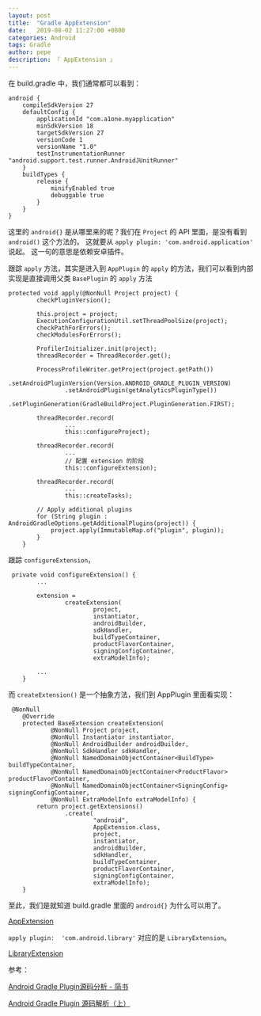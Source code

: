 ```yaml
---
layout: post
title:  "Gradle AppExtension"
date:   2019-08-02 11:27:00 +0800
categories: Android
tags: Gradle
author: pepe
description: 『 AppExtension 』
---
```


在 build.gradle 中，我们通常都可以看到：
```
android {
    compileSdkVersion 27
    defaultConfig {
        applicationId "com.a1one.myapplication"
        minSdkVersion 18
        targetSdkVersion 27
        versionCode 1
        versionName "1.0"
        testInstrumentationRunner "android.support.test.runner.AndroidJUnitRunner"
    }
    buildTypes {
        release {
            minifyEnabled true
            debuggable true  
        }        
    }
}
```
这里的 `android{}` 是从哪里来的呢？我们在 `Project` 的 API 里面，是没有看到 `android()` 这个方法的。
这就要从 `apply plugin: 'com.android.application'` 说起。
这一句的意思是依赖安卓插件。


跟踪 `apply` 方法，其实是进入到 `AppPlugin` 的 `apply` 的方法，我们可以看到内部实现是直接调用父类 `BasePlugin` 的 `apply` 方法
```
protected void apply(@NonNull Project project) {
        checkPluginVersion();

        this.project = project;
        ExecutionConfigurationUtil.setThreadPoolSize(project);
        checkPathForErrors();
        checkModulesForErrors();

        ProfilerInitializer.init(project);
        threadRecorder = ThreadRecorder.get();

        ProcessProfileWriter.getProject(project.getPath())
                .setAndroidPluginVersion(Version.ANDROID_GRADLE_PLUGIN_VERSION)
                .setAndroidPlugin(getAnalyticsPluginType())
                .setPluginGeneration(GradleBuildProject.PluginGeneration.FIRST);

        threadRecorder.record(
                ...
                this::configureProject);

        threadRecorder.record(
                ...
                // 配置 extension 的阶段
                this::configureExtension);
        
        threadRecorder.record(
                ...
                this::createTasks);

        // Apply additional plugins
        for (String plugin : AndroidGradleOptions.getAdditionalPlugins(project)) {
            project.apply(ImmutableMap.of("plugin", plugin));
        }
    }
```

跟踪 `configureExtension`，
```
 private void configureExtension() {
        ...
        
        extension =
                createExtension(
                        project,
                        instantiator,
                        androidBuilder,
                        sdkHandler,
                        buildTypeContainer,
                        productFlavorContainer,
                        signingConfigContainer,
                        extraModelInfo);

        ...
    }
```
而 `createExtension()` 是一个抽象方法，我们到 AppPlugin 里面看实现：
```
 @NonNull
    @Override
    protected BaseExtension createExtension(
            @NonNull Project project,
            @NonNull Instantiator instantiator,
            @NonNull AndroidBuilder androidBuilder,
            @NonNull SdkHandler sdkHandler,
            @NonNull NamedDomainObjectContainer<BuildType> buildTypeContainer,
            @NonNull NamedDomainObjectContainer<ProductFlavor> productFlavorContainer,
            @NonNull NamedDomainObjectContainer<SigningConfig> signingConfigContainer,
            @NonNull ExtraModelInfo extraModelInfo) {
        return project.getExtensions()
                .create(
                        "android",
                        AppExtension.class,
                        project,
                        instantiator,
                        androidBuilder,
                        sdkHandler,
                        buildTypeContainer,
                        productFlavorContainer,
                        signingConfigContainer,
                        extraModelInfo);
    }
```
至此，我们是就知道 build.gradle 里面的 `android{}` 为什么可以用了。

[AppExtension](http://google.github.io/android-gradle-dsl/current/com.android.build.gradle.AppExtension.html)

`apply plugin:  'com.android.library'` 对应的是 `LibraryExtension`。

[LibraryExtension](http://google.github.io/android-gradle-dsl/current/com.android.build.gradle.LibraryExtension.html)

参考：

[Android Gradle Plugin源码分析 - 简书](https://www.jianshu.com/p/11f030b2034f)


[Android Gradle Plugin 源码解析（上）](https://mp.weixin.qq.com/s/aqo6ueTUxEOdGx5tyzQrPQ)




